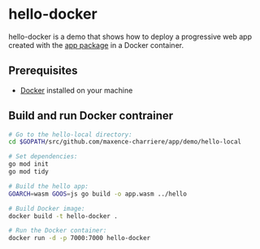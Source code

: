 # hello-docker

hello-docker is a demo that shows how to deploy a progressive web app created with the [app package](https://github.com/maxence-charriere/app) in a Docker container.

## Prerequisites

- [Docker](https://www.docker.com) installed on your machine

## Build and run Docker contrainer

```sh
# Go to the hello-local directory:
cd $GOPATH/src/github.com/maxence-charriere/app/demo/hello-local

# Set dependencies:
go mod init
go mod tidy

# Build the hello app:
GOARCH=wasm GOOS=js go build -o app.wasm ../hello

# Build Docker image:
docker build -t hello-docker .

# Run the Docker container:
docker run -d -p 7000:7000 hello-docker
```
